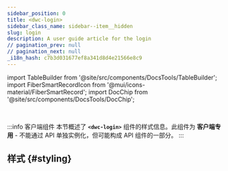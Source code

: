 ```yaml
---
sidebar_position: 0
title: <dwc-login>
sidebar_class_name: sidebar--item__hidden
slug: login
description: A user guide article for the login
// pagination_prev: null
// pagination_next: null
_i18n_hash: c7b3d031677ef8a341d8d4e21566e8c9
---
```

import TableBuilder from '@site/src/components/DocsTools/TableBuilder';
import FiberSmartRecordIcon from '@mui/icons-material/FiberSmartRecord';
import DocChip from '@site/src/components/DocsTools/DocChip';

<DocChip chip='shadow' />

<br />

:::info 客户端组件
本节概述了 **`<dwc-login>`** 组件的样式信息。此组件为 **客户端专用** - 不能通过 API 单独实例化，但可能构成 API 组件的一部分。
:::

## 样式 {#styling}

<TableBuilder name="dwc-login" clientComponent />
